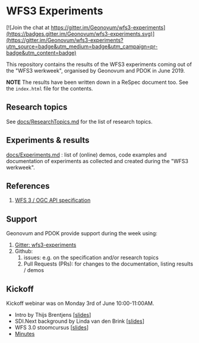 # WFS3 Experiments
[![Join the chat at https://gitter.im/Geonovum/wfs3-experiments](https://badges.gitter.im/Geonovum/wfs3-experiments.svg)](https://gitter.im/Geonovum/wfs3-experiments?utm_source=badge&utm_medium=badge&utm_campaign=pr-badge&utm_content=badge)

This repository contains the results of the WFS3 experiments coming out of the "WFS3 werkweek", organised by Geonovum and PDOK in June 2019.

**NOTE** The results have been written down in a ReSpec document too. See the ```index.html``` file for the contents.

## Research topics
See [docs/ResearchTopics.md](docs/ResearchTopics.md) for the list of research topics.

## Experiments & results
[docs/Experiments.md](docs/Experiments.md) : list of (online) demos, code examples and documentation of experiments as collected and created during the "WFS3 werkweek".

## References
1. [WFS 3 / OGC API specification](https://github.com/opengeospatial/WFS_FES/)

## Support
Geonovum and PDOK provide support during the week using:
1. [Gitter: wfs3-experiments](https://gitter.im/Geonovum/wfs3-experiments)
1. Github:
   1. issues: e.g. on the specification and/or research topics
   1. Pull Requests (PRs): for changes to the documentation, listing results / demos

## Kickoff
Kickoff webinar was on Monday 3rd of June 10:00-11:00AM.

- Intro by Thijs Brentjens [[slides](https://github.com/Geonovum/wfs3-experiments/blob/master/slides/kickoff/20190527-WFS3-werkweek.pdf)]
- SDI.Next background by Linda van den Brink [[slides](https://github.com/Geonovum/wfs3-experiments/blob/master/slides/kickoff/20190603-Kickoff-intro-SDINext-WFS3.pdf)]
- WFS 3.0 stoomcursus [[slides](https://github.com/Geonovum/wfs3-experiments/blob/master/slides/kickoff/20190603-WFS3-stoomcursus.pdf)]
- [Minutes](https://github.com/Geonovum/wfs3-experiments/blob/master/docs/KickoffMinutes.md)
